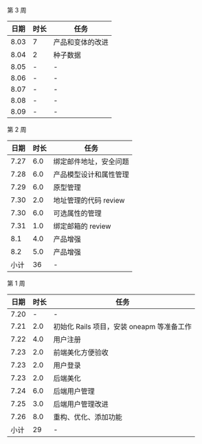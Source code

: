 第 3 周

日期 | 时长 | 任务
---- | ---- | ----
8.03 | 7 | 产品和变体的改进
8.04 | 2 | 种子数据
8.05 | - | -
8.06 | - | -
8.07 | - | -
8.08 | - | -
8.09 | - | -


第 2 周

日期 | 时长 | 任务
---- | ---- | ----
7.27 | 6.0 | 绑定邮件地址，安全问题
7.28 | 6.0 | 产品模型设计和属性管理
7.29 | 6.0 | 原型管理
7.30 | 2.0 | 地址管理的代码 review
7.30 | 6.0 | 可选属性的管理
7.31 | 1.0 | 绑定邮箱的 review
8.1 | 4.0 | 产品增强
8.2 | 5.0 | 产品增强
小计 | 36 | -


第 1 周

日期 | 时长 | 任务
---- | ---- | ----
7.20 | - | -
7.21 | 2.0 | 初始化 Rails 项目，安装 oneapm 等准备工作
7.22 | 4.0 | 用户注册
7.23 | 2.0 | 前端美化方便验收
7.23 | 2.0 | 用户登录
7.23 | 2.0 | 后端美化
7.24 | 6.0 | 后端用户管理
7.25 | 3.0 | 后端用户管理改进
7.26 | 8.0 | 重构、优化、添加功能
小计 | 29 | -

